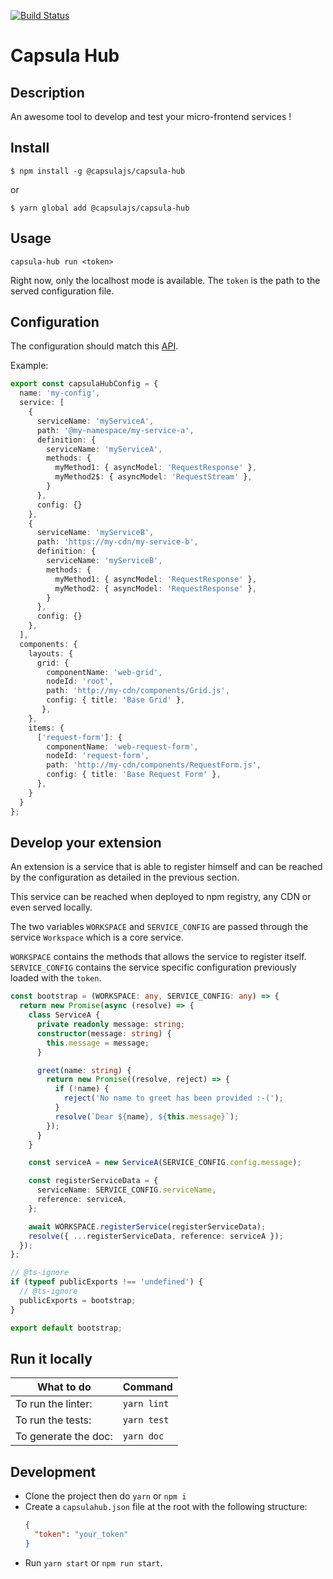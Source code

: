[![Build Status](https://travis-ci.com/capsulajs/capsulahub.svg?branch=develop)](https://travis-ci.com/capsulajs/capsulahub)

Capsula Hub
===========
Description
-----------
An awesome tool to develop and test your micro-frontend services !

Install
-------
`$ npm install -g @capsulajs/capsula-hub`

or

`$ yarn global add @capsulajs/capsula-hub`

Usage
-----
`capsula-hub run <token>`

Right now, only the localhost mode is available.
The `token` is the path to the served configuration file.

Configuration
-------------
The configuration should match this [API](https://github.com/capsulajs/capsulahub-core/blob/develop/packages/workspace/src/api/WorkspaceConfig.ts).

Example: 
```typescript
export const capsulaHubConfig = {
  name: 'my-config',
  service: [
    {
      serviceName: 'myServiceA',
      path: '@my-namespace/my-service-a',
      definition: {
        serviceName: 'myServiceA',
        methods: {
          myMethod1: { asyncModel: 'RequestResponse' },
          myMethod2$: { asyncModel: 'RequestStream' },
        }
      },
      config: {}
    },
    {
      serviceName: 'myServiceB',
      path: 'https://my-cdn/my-service-b',
      definition: {
        serviceName: 'myServiceB',
        methods: {
          myMethod1: { asyncModel: 'RequestResponse' },
          myMethod2: { asyncModel: 'RequestResponse' },
        }
      },
      config: {}
    },
  ],
  components: {
    layouts: {
      grid: {
        componentName: 'web-grid',
        nodeId: 'root',
        path: 'http://my-cdn/components/Grid.js',
        config: { title: 'Base Grid' },
       },
    },
    items: {
      ['request-form']: {
        componentName: 'web-request-form',
        nodeId: 'request-form',
        path: 'http://my-cdn/components/RequestForm.js',
        config: { title: 'Base Request Form' },
      },
    }
  }
};
```

Develop your extension
----------------------
An extension is a service that is able to register himself and can be reached by the configuration
as detailed in the previous section.

This service can be reached when deployed to npm registry, any CDN or even served locally.

The two variables `WORKSPACE` and `SERVICE_CONFIG` are passed through the service `Workspace` which 
is a core service.

`WORKSPACE` contains the methods that allows the service to register itself.
`SERVICE_CONFIG` contains the service specific configuration previously loaded with the `token`.

```typescript
const bootstrap = (WORKSPACE: any, SERVICE_CONFIG: any) => {
  return new Promise(async (resolve) => {
    class ServiceA {
      private readonly message: string;
      constructor(message: string) {
        this.message = message;
      }

      greet(name: string) {
        return new Promise((resolve, reject) => {
          if (!name) {
            reject('No name to greet has been provided :-(');
          }
          resolve(`Dear ${name}, ${this.message}`);
        });
      }
    }

    const serviceA = new ServiceA(SERVICE_CONFIG.config.message);

    const registerServiceData = {
      serviceName: SERVICE_CONFIG.serviceName,
      reference: serviceA,
    };

    await WORKSPACE.registerService(registerServiceData);
    resolve({ ...registerServiceData, reference: serviceA });
  });
};

// @ts-ignore
if (typeof publicExports !== 'undefined') {
  // @ts-ignore
  publicExports = bootstrap;
}

export default bootstrap;

```

Run it locally
--------------
|        What to do    |   Command   |
|----------------------|-------------|
| To run the linter:   | `yarn lint` |
| To run the tests:    | `yarn test` |
| To generate the doc: | `yarn doc`  |

Development
-----------
- Clone the project then do `yarn` or `npm i`
- Create a `capsulahub.json` file at the root with the following structure:
    ```json
    {
      "token": "your_token"
    }
    ```
- Run `yarn start` or `npm run start`.
